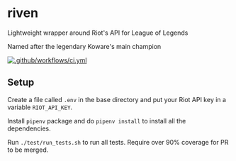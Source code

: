 # riven

Lightweight wrapper around Riot's API for League of Legends

Named after the legendary Koware's main champion

[![.github/workflows/ci.yml](https://github.com/stanleyycheung/riven/actions/workflows/ci.yml/badge.svg?branch=main)](https://github.com/stanleyycheung/riven/actions/workflows/ci.yml)

## Setup

Create a file called `.env` in the base directory and put your Riot API key in a variable `RIOT_API_KEY`.

Install `pipenv` package and do `pipenv install` to install all the dependencies.

Run `./test/run_tests.sh` to run all tests. Require over 90% coverage for PR to be merged.
